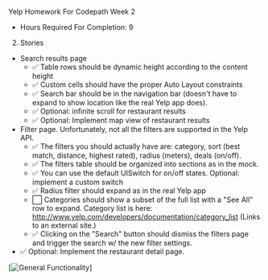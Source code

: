 Yelp Homework For Codepath Week 2





- Hours Required For Completion: 9
2. Stories
  * Search results page
    * :white_check_mark: Table rows should be dynamic height according to the content height
    * :white_check_mark: Custom cells should have the proper Auto Layout constraints
    * :white_check_mark: Search bar should be in the navigation bar (doesn't have to expand to show location like the real Yelp app does).
    * :white_check_mark: Optional: infinite scroll for restaurant results
    * :white_check_mark: Optional: Implement map view of restaurant results
  * Filter page. Unfortunately, not all the filters are supported in the Yelp API.
    * :white_check_mark: The filters you should actually have are: category, sort (best match, distance, highest rated), radius (meters), deals (on/off).
    * :white_check_mark: The filters table should be organized into sections as in the mock.
    * :white_check_mark: You can use the default UISwitch for on/off states. Optional: implement a custom switch
    * :white_check_mark: Radius filter should expand as in the real Yelp app
    * :white_large_square: Categories should show a subset of the full list with a "See All" row to expand. Category list is here: http://www.yelp.com/developers/documentation/category_list (Links to an external site.)
    * :white_check_mark: Clicking on the "Search" button should dismiss the filters page and trigger the search w/ the new filter settings.
  * :white_check_mark: Optional: Implement the restaurant detail page.

[![General Functionality](https://github.com/franklinho/YelpHomework/blob/master/YelpHomework.gif)]
  



